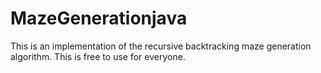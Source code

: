 # MazeGenerationjava
This is an implementation of the recursive backtracking maze generation algorithm. This is free to use for everyone.
